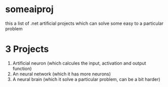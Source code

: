 # someaiproj
this a list of .net artificial projects which can solve some easy to a particular problem

# 3 Projects 
1. Artificial neuron (which calcules the input, activation and output function)
2. An neural network (which it has more neurons)
3. A neural brain (which it solve a particular problem, can be a bit harder)
